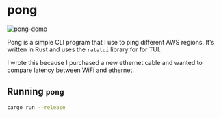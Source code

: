 # pong

![pong-demo](assets/pong-demo.avif)

Pong is a simple CLI program that I use to ping different AWS regions. It's written in Rust and uses the `ratatui` library for for TUI.

I wrote this because I purchased a new ethernet cable and wanted to compare latency between WiFi and ethernet.

## Running `pong`

```bash
cargo run --release
```